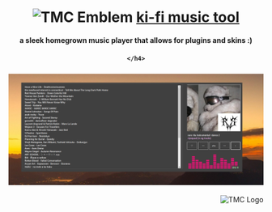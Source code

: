 <div align="center">
    <h1>
        <img src="readmeicon.png" alt="TMC Emblem" height="23px">
        <a href="">ki-fi music tool</a>
    </h1>
    <h4><b>a sleek homegrown music player that allows for plugins and skins :) </b></h4>
    <h4>
     
    </h4>
    
</div>

### [![Website Screenshot](screenshot.png)](https://github.com/heyseppy/ki-fi/)

<img src="about/clublogo.png" alt="TMC Logo" height="200px" align="right">
